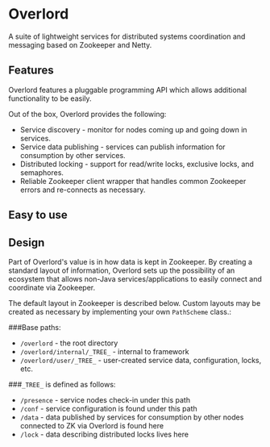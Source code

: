 Overlord
========
A suite of lightweight services for distributed systems coordination and messaging based on Zookeeper and Netty.


Features
--------
Overlord features a pluggable programming API which allows additional functionality to be easily.

Out of the box, Overlord provides the following:
* Service discovery - monitor for nodes coming up and going down in services.
* Service data publishing - services can publish information for consumption by other services.
* Distributed locking - support for read/write locks, exclusive locks, and semaphores.
* Reliable Zookeeper client wrapper that handles common Zookeeper errors and re-connects as necessary.


Easy to use
-----------




Design
------

Part of Overlord's value is in how data is kept in Zookeeper.  By creating a standard layout of information, Overlord sets up the possibility of an ecosystem that allows non-Java services/applications to easily connect and coordinate via Zookeeper.

The default layout in Zookeeper is described below.  Custom layouts may be created as necessary by implementing your own `PathScheme` class.:

###Base paths:

* `/overlord` - the root directory
* `/overlord/internal/_TREE_` - internal to framework
* `/overlord/user/_TREE_` - user-created service data, configuration, locks, etc.


###`_TREE_` is defined as follows:

* `/presence` - service nodes check-in under this path
* `/conf` - service configuration is found under this path
* `/data` - data published by services for consumption by other nodes connected to ZK via Overlord is found here
* `/lock` - data describing distributed locks lives here



